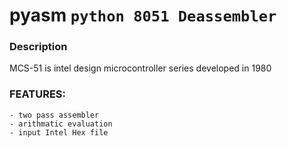 # pyasm ```python 8051 Deassembler```

### Description 
MCS-51 is intel design microcontroller series developed in 1980 

### FEATURES:
    - two pass assembler 
    - arithmatic evaluation 
    - input Intel Hex file